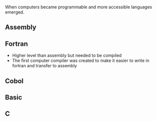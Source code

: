 When computers became programmable and more accessible languages emerged.
## Assembly

## Fortran
- Higher level than assembly but needed to be compiled
- The first computer compiler was created to make it easier to write in fortran and transfer to assembly
## Cobol
## Basic
## C